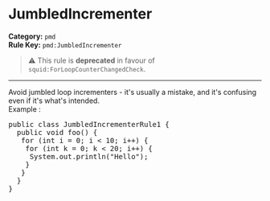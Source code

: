 # JumbledIncrementer
**Category:** `pmd`<br/>
**Rule Key:** `pmd:JumbledIncrementer`<br/>
> :warning: This rule is **deprecated** in favour of `squid:ForLoopCounterChangedCheck`.

-----

Avoid jumbled loop incrementers - it's usually a mistake, and it's confusing even if it's what's intended.
<br>Example :
<pre>
public class JumbledIncrementerRule1 {
  public void foo() {
   for (int i = 0; i < 10; i++) {
    for (int k = 0; k < 20; i++) {
     System.out.println("Hello");
    }
   }
  }
}</pre>
